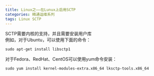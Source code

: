 ```yaml
---
title: Linux之——在Lunux上启用SCTP
categories: 精通运维系列
tags: Linux SCTP
---
```

SCTP需要内核的支持，并且需要安装用户库  
例如，对于Ubuntu，可以使用下面的命令：

    
    
    sudo apt-get install libsctp1

对于Fedora、RedHat、CentOS可以使用yum命令安装：

    
    
    sudo yum install kernel-modules-extra.x86_64 lksctp-tools.x86_64

